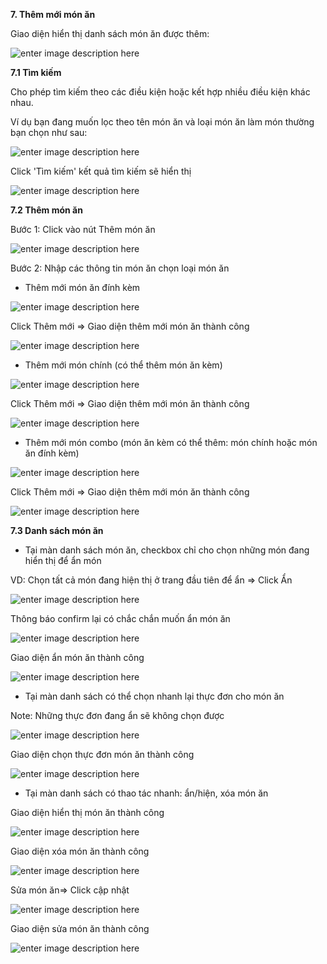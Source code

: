 

**7. Thêm mới món ăn**

Giao diện hiển thị danh sách món ăn được thêm:

![enter image description here](https://static8.muarecdn.com/original/muare/images/2020/06/11/5629061_screenshot-33.png)

 **7.1 Tìm kiếm**

Cho phép tìm kiếm theo các điều kiện hoặc kết hợp nhiều điều kiện khác nhau. 

Ví dụ bạn đang muốn lọc theo tên món ăn và loại món ăn làm món thường bạn chọn như sau:

![enter image description here](https://static8.muarecdn.com/original/muare/images/2020/06/11/5629087_screenshot-34.png)

Click 'Tìm kiếm' kết quả tìm kiếm sẽ hiển thị

![enter image description here](https://static8.muarecdn.com/original/muare/images/2020/06/11/5629101_screenshot-35.png)

**7.2 Thêm món ăn**

Bước 1:  Click vào nút Thêm món ăn 

![enter image description here](https://static8.muarecdn.com/original/muare/images/2020/06/11/5629119_screenshot-36.png)

Bước 2: Nhập các thông tin món ăn chọn loại món ăn

- Thêm mới món ăn đính kèm

![enter image description here](https://static8.muarecdn.com/original/muare/images/2020/06/11/5629465_screenshot-37.png)

Click Thêm mới => Giao diện thêm mới món ăn thành công

![enter image description here](https://static8.muarecdn.com/original/muare/images/2020/06/11/5629467_screenshot-38.png)

- Thêm mới món chính (có thể thêm món ăn kèm) 

![enter image description here](https://static8.muarecdn.com/original/muare/images/2020/06/11/5629476_screenshot-39.png)

Click Thêm mới => Giao diện thêm mới món ăn thành công

![enter image description here](https://static8.muarecdn.com/original/muare/images/2020/06/11/5629610_screenshot-40.png)

- Thêm mới món combo (món ăn kèm có thể thêm: món chính hoặc món ăn đính kèm)

![enter image description here](https://static8.muarecdn.com/original/muare/images/2020/06/11/5629701_screenshot-41.png)

Click Thêm mới => Giao diện thêm mới món ăn thành công

![enter image description here](https://static8.muarecdn.com/original/muare/images/2020/06/11/5629694_screenshot-42.png)

**7.3 Danh sách món ăn**

- Tại màn danh sách món ăn, checkbox chỉ cho chọn những món đang hiển thị để ẩn món

VD: Chọn tất cả món đang hiện thị ở trang đầu tiên để ẩn => Click Ẩn

![enter image description here](https://static8.muarecdn.com/original/muare/images/2020/06/11/5629790_screenshot-43.png)

Thông báo confirm lại có chắc chắn muốn ẩn món ăn

![enter image description here](https://static8.muarecdn.com/original/muare/images/2020/06/11/5629800_screenshot-44.png)

Giao diện ẩn món ăn thành công

![enter image description here](https://static8.muarecdn.com/original/muare/images/2020/06/11/5629811_screenshot-46.png)

- Tại màn danh sách có thể chọn nhanh lại thực đơn cho món ăn

Note: Những thực đơn đang ẩn sẽ không chọn được 

![enter image description here](https://static8.muarecdn.com/original/muare/images/2020/06/11/5629834_screenshot-47.png)

Giao diện chọn thực đơn món ăn thành công

![enter image description here](https://static8.muarecdn.com/original/muare/images/2020/06/11/5629844_screenshot-48.png)

- Tại màn danh sách có thao tác nhanh: ẩn/hiện, xóa món ăn

Giao diện hiển thị món ăn thành công

![enter image description here](https://static8.muarecdn.com/original/muare/images/2020/06/11/5630000_screenshot-49.png)

Giao diện xóa món ăn thành công

![enter image description here](https://static8.muarecdn.com/original/muare/images/2020/06/11/5630018_screenshot-50.png)

Sửa món ăn=> Click cập nhật

![enter image description here](https://static8.muarecdn.com/original/muare/images/2020/06/11/5630019_screenshot-51.png)

Giao diện sửa món ăn thành công

![enter image description here](https://static8.muarecdn.com/original/muare/images/2020/06/11/5630021_screenshot-52.png)